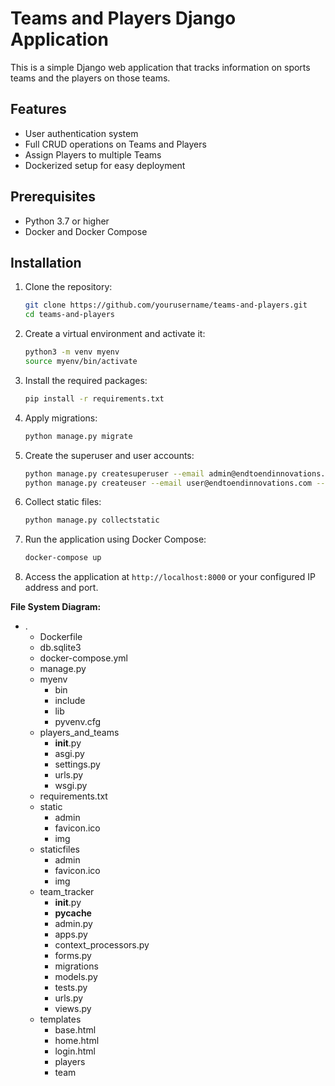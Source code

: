 # Teams and Players Django Application

This is a simple Django web application that tracks information on sports teams and the players on those teams.

## Features

- User authentication system
- Full CRUD operations on Teams and Players
- Assign Players to multiple Teams
- Dockerized setup for easy deployment

## Prerequisites

- Python 3.7 or higher
- Docker and Docker Compose

## Installation

1. Clone the repository:

    ```bash
    git clone https://github.com/yourusername/teams-and-players.git
    cd teams-and-players
    ```

2. Create a virtual environment and activate it:

    ```bash
    python3 -m venv myenv
    source myenv/bin/activate
    ```

3. Install the required packages:

    ```bash
    pip install -r requirements.txt
    ```

4. Apply migrations:

    ```bash
    python manage.py migrate
    ```

5. Create the superuser and user accounts:

    ```bash
    python manage.py createsuperuser --email admin@endtoendinnovations.com --username admin
    python manage.py createuser --email user@endtoendinnovations.com --username user
    ```

6. Collect static files:

    ```bash
    python manage.py collectstatic
    ```

7. Run the application using Docker Compose:

    ```bash
    docker-compose up
    ```

8. Access the application at `http://localhost:8000` or your configured IP address and port.


**File System Diagram:**

- .
    - Dockerfile
    - db.sqlite3
    - docker-compose.yml
    - manage.py
    - myenv
        - bin
        - include
        - lib
        - pyvenv.cfg
    - players_and_teams
        - __init__.py
        - asgi.py
        - settings.py
        - urls.py
        - wsgi.py
    - requirements.txt
    - static
        - admin
        - favicon.ico
        - img
    - staticfiles
        - admin
        - favicon.ico
        - img
    - team_tracker
        - __init__.py
        - __pycache__
        - admin.py
        - apps.py
        - context_processors.py
        - forms.py
        - migrations
        - models.py
        - tests.py
        - urls.py
        - views.py
    - templates
        - base.html
        - home.html
        - login.html
        - players
        - team
